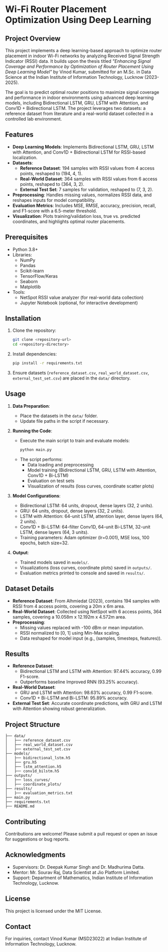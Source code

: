 
# Wi-Fi Router Placement Optimization Using Deep Learning

## Project Overview
This project implements a deep learning-based approach to optimize router placement in indoor Wi-Fi networks by analyzing Received Signal Strength Indicator (RSSI) data. It builds upon the thesis titled *"Enhancing Signal Coverage and Performance by Optimization of Router Placement Using Deep Learning Model"* by Vinod Kumar, submitted for an M.Sc. in Data Science at the Indian Institute of Information Technology, Lucknow (2023-2025).

The goal is to predict optimal router positions to maximize signal coverage and performance in indoor environments using advanced deep learning models, including Bidirectional LSTM, GRU, LSTM with Attention, and Conv1D + Bidirectional LSTM. The project leverages two datasets: a reference dataset from literature and a real-world dataset collected in a controlled lab environment.

## Features
- **Deep Learning Models**: Implements Bidirectional LSTM, GRU, LSTM with Attention, and Conv1D + Bidirectional LSTM for RSSI-based localization.
- **Datasets**:
  - **Reference Dataset**: 194 samples with RSSI values from 4 access points, reshaped to (194, 4, 1).
  - **Real-World Dataset**: 364 samples with RSSI values from 6 access points, reshaped to (364, 3, 2).
  - **External Test Set**: 7 samples for validation, reshaped to (7, 3, 2).
- **Preprocessing**: Handles missing values, normalizes RSSI data, and reshapes inputs for model compatibility.
- **Evaluation Metrics**: Includes MSE, RMSE, accuracy, precision, recall, and F1-score with a 6.5-meter threshold.
- **Visualization**: Plots training/validation loss, true vs. predicted coordinates, and highlights optimal router placements.

## Prerequisites
- Python 3.8+
- Libraries:
  - NumPy
  - Pandas
  - Scikit-learn
  - TensorFlow/Keras
  - Seaborn
  - Matplotlib
- Tools:
  - NetSpot RSSI value analyzer (for real-world data collection)
  - Jupyter Notebook (optional, for interactive development)

## Installation
1. Clone the repository:
   ```bash
   git clone <repository-url>
   cd <repository-directory>
   ```
2. Install dependencies:
   ```bash
   pip install -r requirements.txt
   ```
3. Ensure datasets (`reference_dataset.csv`, `real_world_dataset.csv`, `external_test_set.csv`) are placed in the `data/` directory.

## Usage
1. **Data Preparation**:
   - Place the datasets in the `data/` folder.
   - Update file paths in the script if necessary.

2. **Running the Code**:
   - Execute the main script to train and evaluate models:
     ```bash
     python main.py
     ```
   - The script performs:
     - Data loading and preprocessing
     - Model training (Bidirectional LSTM, GRU, LSTM with Attention, Conv1D + Bi-LSTM)
     - Evaluation on test sets
     - Visualization of results (loss curves, coordinate scatter plots)

3. **Model Configurations**:
   - Bidirectional LSTM: 64 units, dropout, dense layers (32, 2 units).
   - GRU: 64 units, dropout, dense layers (32, 2 units).
   - LSTM with Attention: 64-unit LSTM, attention layer, dense layers (64, 2 units).
   - Conv1D + Bi-LSTM: 64-filter Conv1D, 64-unit Bi-LSTM, 32-unit LSTM, dense layers (64, 3 units).
   - Training parameters: Adam optimizer (lr=0.001), MSE loss, 100 epochs, batch size=32.

4. **Output**:
   - Trained models saved in `models/`.
   - Visualizations (loss curves, coordinate plots) saved in `outputs/`.
   - Evaluation metrics printed to console and saved in `results/`.

## Dataset Details
- **Reference Dataset**: From Alhmiedat (2023), contains 194 samples with RSSI from 4 access points, covering a 20m x 6m area.
- **Real-World Dataset**: Collected using NetSpot with 6 access points, 364 samples, covering a 10.058m x 12.192m x 4.572m area.
- **Preprocessing**:
  - Missing values replaced with -100 dBm or mean imputation.
  - RSSI normalized to [0, 1] using Min-Max scaling.
  - Data reshaped for model input (e.g., (samples, timesteps, features)).

## Results
- **Reference Dataset**:
  - Bidirectional LSTM and LSTM with Attention: 97.44% accuracy, 0.99 F1-score.
  - Outperforms baseline Improved RNN (93.25% accuracy).
- **Real-World Dataset**:
  - GRU and LSTM with Attention: 98.63% accuracy, 0.99 F1-score.
  - Conv1D + Bi-LSTM and Bi-LSTM: 95.89% accuracy.
- **External Test Set**: Accurate coordinate predictions, with GRU and LSTM with Attention showing robust generalization.

## Project Structure
```
├── data/
│   ├── reference_dataset.csv
│   ├── real_world_dataset.csv
│   ├── external_test_set.csv
├── models/
│   ├── bidirectional_lstm.h5
│   ├── gru.h5
│   ├── lstm_attention.h5
│   ├── conv1d_bilstm.h5
├── outputs/
│   ├── loss_curves/
│   ├── coordinate_plots/
├── results/
│   ├── evaluation_metrics.txt
├── main.py
├── requirements.txt
├── README.md
```

## Contributing
Contributions are welcome! Please submit a pull request or open an issue for suggestions or bug reports.

## Acknowledgments
- Supervisors: Dr. Deepak Kumar Singh and Dr. Madhurima Datta.
- Mentor: Mr. Sourav Raj, Data Scientist at Jio Platform Limited.
- Support: Department of Mathematics, Indian Institute of Information Technology, Lucknow.

## License
This project is licensed under the MIT License.

## Contact
For inquiries, contact Vinod Kumar (MSD23022) at Indian Institute of Information Technology, Lucknow.
